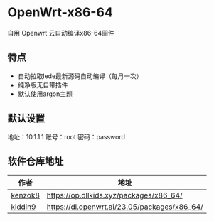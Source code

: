 # OpenWrt-x86-64

自用 Openwrt 云自动编译x86-64固件

## 特点

- 自动拉取lede最新源码自动编译（每月一次）
- 纯净版无自带插件
- 默认使用argon主题

## 默认设置
地址：10.1.1.1
账号：root
密码：password

## 软件仓库地址

|作者|地址|
|-------|-------|
| [kenzok8](https://github.com/kenzok8) | https://op.dllkids.xyz/packages/x86_64/ |
| [kiddin9](https://github.com/kenzok8) | https://dl.openwrt.ai/23.05/packages/x86_64/ |

